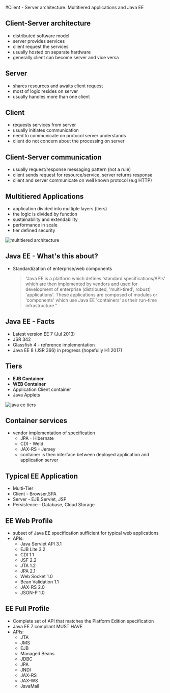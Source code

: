 #Client - Server architecture. Multitiered applications and Java EE 


## Client-Server architecture
- distributed software model
- server provides services
- client request the services
- usually hosted on separate hardware
- generally client can become server and vice versa


## Server
- shares resources and awaits client request
- most of logic resides on server
- usually handles more than one client


## Client
- requests services from server
- usually initiates communication
- need to communicate on protocol server understands
- client do not concern about the processing on server


## Client-Server communication
- usually request/response messaging pattern (not a rule)
- client sends request for resource/service, server returns response
- client and server communicate on well known protocol (e.g HTTP)


## Multitiered Applications
- application divided into multiple layers (tiers)
- the logic is divided by function
- sustainability and extendability
- performance in scale
- tier defined security

![multitiered architecture](https://d2mxuefqeaa7sj.cloudfront.net/s_9A039EF06EDBFB02AC13E7ABD1A60F7D10D987AFF751B0BA06778CB5B078029D_1472991620457_file.png)

## Java EE - What's this about?
- Standardization of enterprise/web components
  > "Java EE is a platform which defines 'standard specifications/APIs' which are then implemented by vendors and used for development of enterprise (distributed, 'multi-tired', robust) 'applications'.
  > These applications are composed of modules or 'components' which use Java EE 'containers' as their run-time infrastructure."
## Java EE - Facts
- Latest version EE 7 (Jul 2013)
- JSR 342
- Glassfish 4 - reference implementation
- Java EE 8 (JSR 366) in progress (hopefully H1 2017)

## Tiers
- **EJB Container**
- **WEB Container**
- Application Client container
- Java Applets

![java ee tiers](http://abhirockzz.files.wordpress.com/2014/01/containers.png)

## Container services
- vendor implementation of specification
  - JPA - Hibernate
  - CDI - Weld
  - JAX-RS - Jersey
  - container is then interface between deployed application and application server

## Typical EE Application
- Multi-Tier
- Client - Browser,SPA
- Server - EJB,Servlet, JSP
- Persistence - Database, Cloud Storage

## EE Web Profile
- subset of Java EE specification sufficient for typical web applications
- APIs:
  - Java Servlet API 3.1
  - EJB Lite 3.2
  - CDI 1.1
  - JSF 2.2
  - JTA 1.2
  - JPA 2.1
  - Web Socket 1.0
  - Bean Validation 1.1
  - JAX-RS 2.0
  - JSON-P 1.0

## EE Full Profile
- Complete set of API that matches the Platform Edition specification
- Java EE 7 compliant MUST HAVE
- APIs:
  - JTA
  - JMS
  - EJB
  - Managed Beans
  - JDBC
  - JPA
  - JNDI
  - JAX-RS
  - JAX-WS
  - JavaMail
